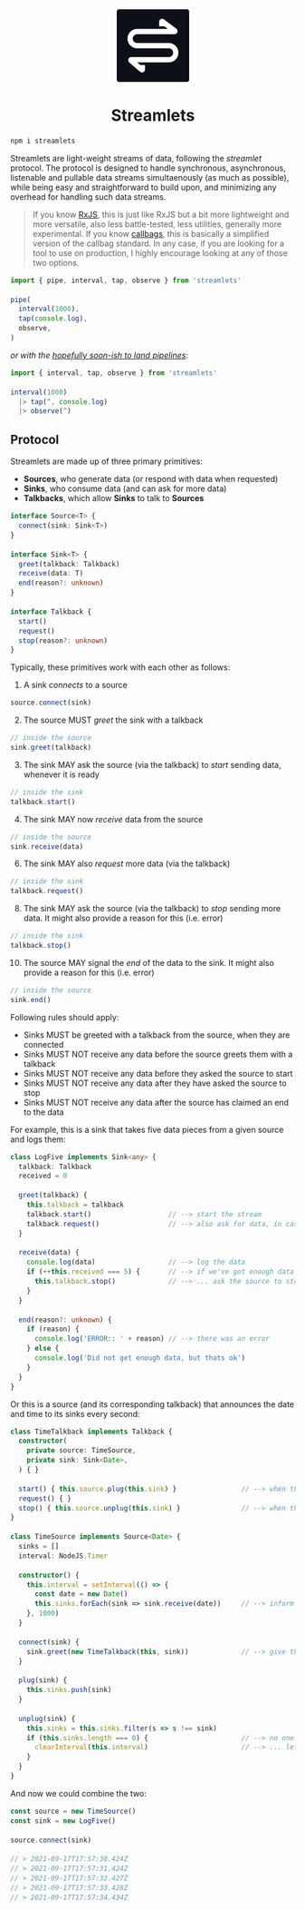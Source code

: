<div align="center">

<img src="./misc/logo-cutout.svg" width="128px"/>
  
# Streamlets

</div>
  
```bash
npm i streamlets
```
  
Streamlets are light-weight streams of data, following the _streamlet_ protocol. The protocol is designed to handle synchronous, asynchronous, listenable and pullable data streams simultaenously (as much as possible), while being easy and straightforward to build upon, and minimizing any overhead for handling such data streams.

> If you know [RxJS](https://rxjs.dev), this is just like RxJS but a bit more lightweight and more versatile, also less battle-tested, less utilities, generally more experimental. If you know [callbags](https://github.com/callbag/callbag), this is basically a simplified version of the callbag standard. In any case, if you are looking for a tool to use on production, I highly encourage looking at any of those two options.

```js
import { pipe, interval, tap, observe } from 'streamlets'

pipe(
  interval(1000),
  tap(console.log),
  observe,
)
```

_or with the [hopefully soon-ish to land pipelines](https://github.com/tc39/proposal-pipeline-operator)_:

```js
import { interval, tap, observe } from 'streamlets'

interval(1000)
  |> tap(^, console.log)
  |> observe(^)
```

## Protocol

Streamlets are made up of three primary primitives:

- **Sources**, who generate data (or respond with data when requested)
- **Sinks**, who consume data (and can ask for more data)
- **Talkbacks**, which allow **Sinks** to talk to **Sources**

```ts
interface Source<T> {
  connect(sink: Sink<T>)
}

interface Sink<T> {
  greet(talkback: Talkback)
  receive(data: T)
  end(reason?: unknown)
}

interface Talkback {
  start()
  request()
  stop(reason?: unknown)
}
```

Typically, these primitives work with each other as follows:

1. A sink _connects_ to a source
```js
source.connect(sink)
```
2. The source MUST _greet_ the sink with a talkback
```js
// inside the source
sink.greet(talkback)
```
3. The sink MAY ask the source (via the talkback) to _start_ sending data, whenever it is ready
```js
// inside the sink
talkback.start()
```
4. The sink MAY now _receive_ data from the source
```js
// inside the source
sink.receive(data)
```
6. The sink MAY also _request_ more data (via the talkback)
```js
// inside the sink
talkback.request()
```
8. The sink MAY ask the source (via the talkback) to _stop_ sending more data. It might also provide a reason for this (i.e. error)
```js
// inside the sink
talkback.stop()
```
10. The source MAY signal the _end_ of the data to the sink. It might also provide a reason for this (i.e. error)
```js
// inside the source
sink.end()
```

Following rules should apply:

- Sinks MUST be greeted with a talkback from the source, when they are connected
- Sinks MUST NOT receive any data before the source greets them with a talkback
- Sinks MUST NOT receive any data before they asked the source to start
- Sinks MUST NOT receive any data after they have asked the source to stop
- Sinks MUST NOT receive any data after the source has claimed an end to the data

For example, this is a sink that takes five data pieces from a given source and logs them:
```ts
class LogFive implements Sink<any> {
  talkback: Talkback
  received = 0

  greet(talkback) {
    this.talkback = talkback
    talkback.start()                   // --> start the stream
    talkback.request()                 // --> also ask for data, in case the source doesn't push data on its own
  }
  
  receive(data) {
    console.log(data)                  // --> log the data
    if (++this.received === 5) {       // --> if we've got enough data ...
      this.talkback.stop()             // --> ... ask the source to stop
    }
  }
  
  end(reason?: unknown) {
    if (reason) {
      console.log('ERROR:: ' + reason) // --> there was an error
    } else {
      console.log('Did not get enough data, but thats ok')
    }
  }
}
```

Or this is a source (and its corresponding talkback) that announces the date and time to its sinks every second:

```ts
class TimeTalkback implements Talkback {
  constructor(
    private source: TimeSource,
    private sink: Sink<Date>,
  ) { }
  
  start() { this.source.plug(this.sink) }                // --> when the sink wants to start, plug it in
  request() { }
  stop() { this.source.unplug(this.sink) }               // --> when the sinks wants to stop, plug it out
}

class TimeSource implements Source<Date> {
  sinks = []
  interval: NodeJS.Timer
  
  constructor() {
    this.interval = setInterval(() => {
      const date = new Date()
      this.sinks.forEach(sink => sink.receive(date))     // --> inform all plugged-in sinks of the date and time
    }, 1000)
  }
  
  connect(sink) {
    sink.greet(new TimeTalkback(this, sink))             // --> give the sink the means to plug itself in
  }
  
  plug(sink) {
    this.sinks.push(sink)
  }
  
  unplug(sink) {
    this.sinks = this.sinks.filter(s => s !== sink)
    if (this.sinks.length === 0) {                       // --> no one is listening anymore ...
      clearInterval(this.interval)                       // --> ... let's close shop
    }
  }
}
```

And now we could combine the two:

```ts
const source = new TimeSource()
const sink = new LogFive()

source.connect(sink)

// > 2021-09-17T17:57:30.424Z
// > 2021-09-17T17:57:31.424Z
// > 2021-09-17T17:57:32.427Z
// > 2021-09-17T17:57:33.428Z
// > 2021-09-17T17:57:34.434Z
```
